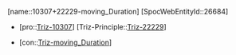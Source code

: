 ﻿---
type: TrizContradiction
aliases:
- 10307+22229-moving_Duration
license: CC BY-SA 4.0
copyright: https://github.com/SpocWeb
IsDeleted: false
IsReadOnly: false
Confidential: public
tags: 
- Triz/Contradiction
---
[name::10307+22229-moving_Duration]
[SpocWebEntityId::26684]
+ [pro::[Triz-10307](Triz-10307)]
[Triz-Principle::[Triz-22229](Triz-22229)]
- [con::[Triz-moving_Duration](tech/Triz/Parameter/Triz-moving_Duration.md)]

